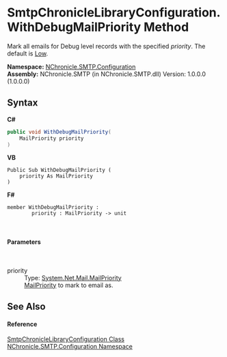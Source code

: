# SmtpChronicleLibraryConfiguration.WithDebugMailPriority Method 
 

Mark all emails for Debug level records with the specified *priority*. The default is <a href="http://msdn2.microsoft.com/en-us/library/ms223213" target="_blank">Low</a>.

**Namespace:**&nbsp;<a href="N_NChronicle_SMTP_Configuration.md">NChronicle.SMTP.Configuration</a><br />**Assembly:**&nbsp;NChronicle.SMTP (in NChronicle.SMTP.dll) Version: 1.0.0.0 (1.0.0.0)

## Syntax

**C#**<br />
``` C#
public void WithDebugMailPriority(
	MailPriority priority
)
```

**VB**<br />
``` VB
Public Sub WithDebugMailPriority ( 
	priority As MailPriority
)
```

**F#**<br />
``` F#
member WithDebugMailPriority : 
        priority : MailPriority -> unit 

```

<br />

#### Parameters
&nbsp;<dl><dt>priority</dt><dd>Type: <a href="http://msdn2.microsoft.com/en-us/library/ms223213" target="_blank">System.Net.Mail.MailPriority</a><br /><a href="http://msdn2.microsoft.com/en-us/library/ms223213" target="_blank">MailPriority</a> to mark to email as.</dd></dl>

## See Also


#### Reference
<a href="T_NChronicle_SMTP_Configuration_SmtpChronicleLibraryConfiguration.md">SmtpChronicleLibraryConfiguration Class</a><br /><a href="N_NChronicle_SMTP_Configuration.md">NChronicle.SMTP.Configuration Namespace</a><br />
